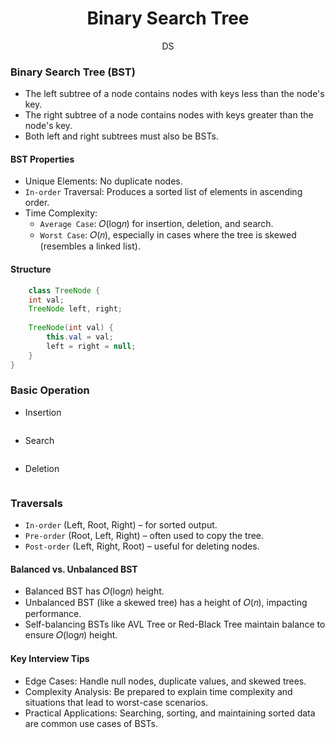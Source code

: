 <h1 align="center" > Binary Search Tree </h1>
<p align="center" > DS </p>

### Binary Search Tree (BST)

+ The left subtree of a node contains nodes with keys less than the node's key.
+ The right subtree of a node contains nodes with keys greater than the node's key.
+ Both left and right subtrees must also be BSTs.

#### BST Properties

+ Unique Elements: No duplicate nodes.
+ `In-order` Traversal: Produces a sorted list of elements in ascending order.
+ Time Complexity:
    + `Average Case`: 𝑂(log𝑛) for insertion, deletion, and search.
    + `Worst Case`: 𝑂(𝑛), especially in cases where the tree is skewed (resembles a linked list).


#### Structure

```java
    class TreeNode {
    int val;
    TreeNode left, right;
    
    TreeNode(int val) {
        this.val = val;
        left = right = null;
    }
}


```


### Basic Operation

+ Insertion 

```java


```

+ Search 

```java


```

+ Deletion


```java


```



### Traversals

+ `In-order` (Left, Root, Right) – for sorted output.
+ `Pre-order` (Root, Left, Right) – often used to copy the tree.
+ `Post-order` (Left, Right, Root) – useful for deleting nodes.

#### Balanced vs. Unbalanced BST
+ Balanced BST has 𝑂(log𝑛) height.
+ Unbalanced BST (like a skewed tree) has a height of 𝑂(𝑛), impacting performance.
+ Self-balancing BSTs like AVL Tree or Red-Black Tree maintain balance to ensure 𝑂(log𝑛) height.

#### Key Interview Tips
+ Edge Cases: Handle null nodes, duplicate values, and skewed trees.
+ Complexity Analysis: Be prepared to explain time complexity and situations that lead to worst-case scenarios.
+ Practical Applications: Searching, sorting, and maintaining sorted data are common use cases of BSTs.

